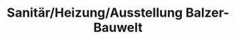 ---
title: "Sanitär/Heizung/Ausstellung Balzer-Bauwelt"
url: /biedenkopf/sanitaer-heizung-ausstellung-balzer-bauwelt/
shop: Baustoffe
---